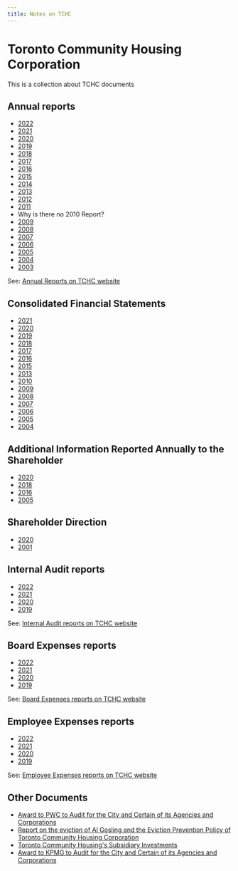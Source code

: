 ```yaml
---
title: Notes on TCHC
---
```

# Toronto Community Housing Corporation

This is a collection about TCHC documents  

## Annual reports 

- [2022](./documents/toronto-community-housing-corporation/annual-reports/Toronto%20Community%20Housing%20Annual%20Report%202022_0.pdf)
- [2021](./documents/toronto-community-housing-corporation/annual-reports/tchc_annual_report_2021.pdf)
- [2020](./documents/toronto-community-housing-corporation/annual-reports/toronto_community_housing_annual_report_2020.pdf)
- [2019](./documents/toronto-community-housing-corporation/annual-reports/toronto_community_housing_annual_report_2019.pdf)
- [2018](./documents/toronto-community-housing-corporation/annual-reports/toronto_community_housing_annual_report_2018.pdf)
- [2017](./documents/toronto-community-housing-corporation/annual-reports/toronto_community_housing_annual_report_2017.pdf)
- [2016](./documents/toronto-community-housing-corporation/annual-reports/toronto_community_housing_annual_review_2016.pdf)
- [2015](./documents/toronto-community-housing-corporation/annual-reports/toronto_community_housing_annual_report_2015.pdf)
- [2014](./documents/toronto-community-housing-corporation/annual-reports/toronto_community_housing_annual_report_2014.pdf)
- [2013](./documents/toronto-community-housing-corporation/annual-reports/toronto_community_housing_annual_report_2013_0.pdf)
- [2012](./documents/toronto-community-housing-corporation/annual-reports/toronto_community_housing_annual_report_2012.pdf)
- [2011](./documents/toronto-community-housing-corporation/annual-reports/toronto_community_housing_annual_report_2011.pdf)
- Why is there no 2010 Report?
- [2009](./documents/toronto-community-housing-corporation/annual-reports/toronto_community_housing_annual_review_2009.pdf)
- [2008](./documents/toronto-community-housing-corporation/annual-reports/toronto_community_housing_annual_review_2008.pdf)
- [2007](./documents/toronto-community-housing-corporation/annual-reports/toronto_community_housing_annual_review_2007.pdf)
- [2006](./documents/toronto-community-housing-corporation/annual-reports/toronto_community_housing_annual_review_2006.pdf)
- [2005](./documents/toronto-community-housing-corporation/annual-reports/toronto_community_housing_annual_review_2005.pdf)
- [2004](./documents/toronto-community-housing-corporation/annual-reports/toronto_community_housing_annual_review_2004.pdf)
- [2003](./documents/toronto-community-housing-corporation/annual-reports/toronto_community_housing_annual_review_2003.pdf)

See: [Annual Reports on TCHC website](https://www.torontohousing.ca/transparency/reporting/annual-reports)

## Consolidated Financial Statements
- [2021](./documents/toronto-community-housing-corporation/consolidated-financial-statements/backgroundfile-228291.pdf)
- [2020](./documents/toronto-community-housing-corporation/consolidated-financial-statements/backgroundfile-168508.pdf)
- [2019](./documents/toronto-community-housing-corporation/consolidated-financial-statements/backgroundfile-157494.pdf)
- [2018](./documents/toronto-community-housing-corporation/consolidated-financial-statements/backgroundfile-137931.pdf)
- [2017](./documents/toronto-community-housing-corporation/consolidated-financial-statements/backgroundfile-116263.pdf)
- [2016](./documents/toronto-community-housing-corporation/consolidated-financial-statements/backgroundfile-104685.pdf)
- [2015](./documents/toronto-community-housing-corporation/consolidated-financial-statements/backgroundfile-94331.pdf)
- [2013](./documents/toronto-community-housing-corporation/consolidated-financial-statements/backgroundfile-70712.pdf)
- [2010](./documents/toronto-community-housing-corporation/consolidated-financial-statements/backgroundfile-44392.pdf)
- [2009](./documents/toronto-community-housing-corporation/consolidated-financial-statements/backgroundfile-38137.pdf)
- [2008](./documents/toronto-community-housing-corporation/consolidated-financial-statements/backgroundfile-23385.pdf)
- [2007](./documents/toronto-community-housing-corporation/consolidated-financial-statements/backgroundfile-15641.pdf)
- [2006](./documents/toronto-community-housing-corporation/consolidated-financial-statements/backgroundfile-8815.pdf)
- [2005](./documents/toronto-community-housing-corporation/consolidated-financial-statements/it012.pdf)
- [2004](./documents/toronto-community-housing-corporation/consolidated-financial-statements/it012.pdf)

## Additional Information Reported Annually to the Shareholder
- [2020](./documents/toronto-community-housing-corporation/additional-information-reported-shareholder/backgroundfile-168508.pdf)
- [2018](./documents/toronto-community-housing-corporation/additional-information-reported-shareholder/)
- [2016](./documents/toronto-community-housing-corporation/additional-information-reported-shareholder/backgroundfile-104684.pdf)
- [2005](./documents/toronto-community-housing-corporation/additional-information-reported-shareholder/)

## Shareholder Direction
- [2020](./documents/toronto-community-housing-corporation/shareholder-direction/backgroundfile-168510.pdf)
- [2001](./documents/toronto-community-housing-corporation/shareholder-direction/communicationfile-20433.pdf)

## Internal Audit reports
- [2022](./documents/toronto-community-housing-corporation/internal-audit-reports/item_11b_-_attachment_1_-_internal_audit_department_annual_report_for_2022_final.pdf)
- [2021](./documents/toronto-community-housing-corporation/internal-audit-reports/item_10_-_attachment_1_-_iad_2021_annual_report.pdf)
- [2020](./documents/toronto-community-housing-corporation/internal-audit-reports/item_5_-_internal_audit_departments_annual_report_for_2020_cw_clean.pdf)
- [2019](./documents/toronto-community-housing-corporation/internal-audit-reports/item_2d_-_q4_2019_iad_work_plan_update_-_aoda_updated.pdf)

See: [Internal Audit reports on TCHC website](https://www.torontohousing.ca/transparency/reporting/financial-reporting)

## Board Expenses reports
- [2022](./documents/toronto-community-housing-corporation/board-expenses/boardexpenses_2022.pdf)
- [2021](./documents/toronto-community-housing-corporation/board-expenses/boardexpenses_2021.pdf)
- [2020](./documents/toronto-community-housing-corporation/board-expenses/boardexpenses_2020.pdf)
- [2019](./documents/toronto-community-housing-corporation/board-expenses/boardexpenses_2019.pdf)

See: [Board Expenses reports on TCHC website](https://www.torontohousing.ca/transparency/reporting/financial-reporting)

## Employee Expenses reports
- [2022](./documents/toronto-community-housing-corporation/employee-expenses/Employee-expenses_2022.pdf)
- [2021](./documents/toronto-community-housing-corporation/employee-expenses/employeeexpenses_2021.pdf)
- [2020](./documents/toronto-community-housing-corporation/employee-expenses/employeeexpenses_2020.pdf)
- [2019](./documents/toronto-community-housing-corporation/employee-expenses/employeeexpenses_2019.pdf)

See: [Employee Expenses reports on TCHC website](https://www.torontohousing.ca/transparency/reporting/financial-reporting)

## Other Documents
- [Award to PWC to Audit for the City and Certain of its Agencies and Corporations](./documents/toronto-community-housing-corporation/other/backgroundfile-92065.pdf)
- [Report on the eviction of Al Gosling and the Eviction Prevention Policy of Toronto Community Housing Corporation](./documents/toronto-community-housing-corporation/other/backgroundfile-44396.pdf)
- [Toronto Community Housing's Subsidiary Investments](./documents/toronto-community-housing-corporation/other/backgroundfile-44393.pdf)
- [Award to KPMG to Audit for the City and Certain of its Agencies and Corporations](./documents/toronto-community-housing-corporation/other/backgroundfile-145364.pdf)

